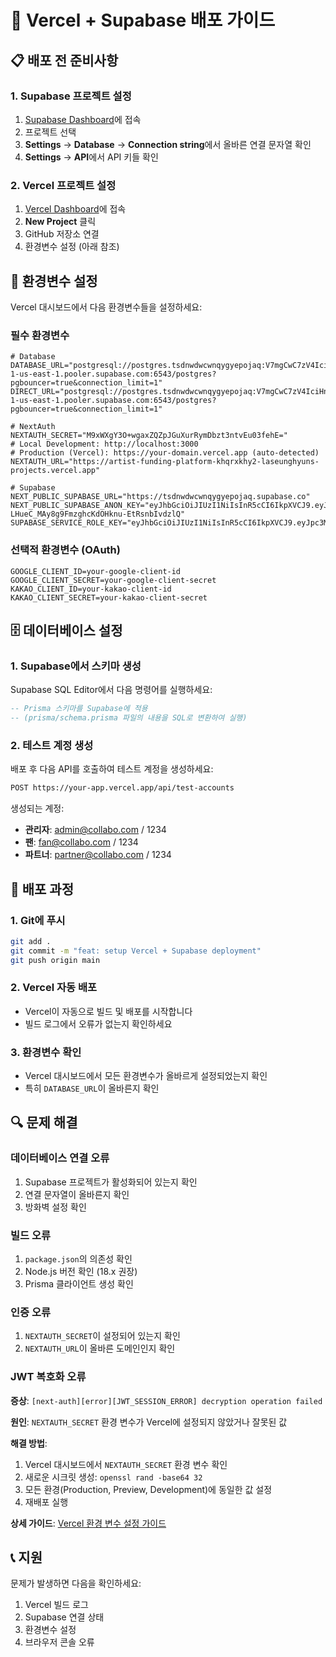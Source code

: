 # 🚀 Vercel + Supabase 배포 가이드

## 📋 배포 전 준비사항

### 1. Supabase 프로젝트 설정
1. [Supabase Dashboard](https://supabase.com/dashboard)에 접속
2. 프로젝트 선택
3. **Settings** → **Database** → **Connection string**에서 올바른 연결 문자열 확인
4. **Settings** → **API**에서 API 키들 확인

### 2. Vercel 프로젝트 설정
1. [Vercel Dashboard](https://vercel.com/dashboard)에 접속
2. **New Project** 클릭
3. GitHub 저장소 연결
4. 환경변수 설정 (아래 참조)

## 🔧 환경변수 설정

Vercel 대시보드에서 다음 환경변수들을 설정하세요:

### 필수 환경변수
```
# Database
DATABASE_URL="postgresql://postgres.tsdnwdwcwnqygyepojaq:V7mgCwC7zV4IciHn@aws-1-us-east-1.pooler.supabase.com:6543/postgres?pgbouncer=true&connection_limit=1"
DIRECT_URL="postgresql://postgres.tsdnwdwcwnqygyepojaq:V7mgCwC7zV4IciHn@aws-1-us-east-1.pooler.supabase.com:6543/postgres?pgbouncer=true&connection_limit=1"

# NextAuth
NEXTAUTH_SECRET="M9xWXgY3O+wgaxZQZpJGuXurRymDbzt3ntvEu03fehE="
# Local Development: http://localhost:3000
# Production (Vercel): https://your-domain.vercel.app (auto-detected)
NEXTAUTH_URL="https://artist-funding-platform-khqrxkhy2-laseunghyuns-projects.vercel.app"

# Supabase
NEXT_PUBLIC_SUPABASE_URL="https://tsdnwdwcwnqygyepojaq.supabase.co"
NEXT_PUBLIC_SUPABASE_ANON_KEY="eyJhbGciOiJIUzI1NiIsInR5cCI6IkpXVCJ9.eyJpc3MiOiJzdXBhYmFzZSIsInJlZiI6InRzZG53ZHdjd25xeWd5ZXBvamFxIiwicm9sZSI6ImFub24iLCJpYXQiOjE3NTg3MTUyMzksImV4cCI6MjA3NDI5MTIzOX0.3MtQ-LHueC_MAy8g9FmzghcKdOHknu-EtRsnbIvdzlQ"
SUPABASE_SERVICE_ROLE_KEY="eyJhbGciOiJIUzI1NiIsInR5cCI6IkpXVCJ9.eyJpc3MiOiJzdXBhYmFzZSIsInJlZiI6InRzZG53ZHdjd25xeWd5ZXBvamFxIiwicm9sZSI6InNlcnZpY2Vfcm9sZSIsImlhdCI6MTc1ODcxNTIzOSwiZXhwIjoyMDc0MjkxMjM5fQ.YjSQaiK1UnQ_EWgdkdu3FVd4niwMi0X2F6WPFQ3xjck"
```

### 선택적 환경변수 (OAuth)
```
GOOGLE_CLIENT_ID=your-google-client-id
GOOGLE_CLIENT_SECRET=your-google-client-secret
KAKAO_CLIENT_ID=your-kakao-client-id
KAKAO_CLIENT_SECRET=your-kakao-client-secret
```

## 🗄️ 데이터베이스 설정

### 1. Supabase에서 스키마 생성
Supabase SQL Editor에서 다음 명령어를 실행하세요:

```sql
-- Prisma 스키마를 Supabase에 적용
-- (prisma/schema.prisma 파일의 내용을 SQL로 변환하여 실행)
```

### 2. 테스트 계정 생성
배포 후 다음 API를 호출하여 테스트 계정을 생성하세요:

```bash
POST https://your-app.vercel.app/api/test-accounts
```

생성되는 계정:
- **관리자**: admin@collabo.com / 1234
- **팬**: fan@collabo.com / 1234  
- **파트너**: partner@collabo.com / 1234

## 🚀 배포 과정

### 1. Git에 푸시
```bash
git add .
git commit -m "feat: setup Vercel + Supabase deployment"
git push origin main
```

### 2. Vercel 자동 배포
- Vercel이 자동으로 빌드 및 배포를 시작합니다
- 빌드 로그에서 오류가 없는지 확인하세요

### 3. 환경변수 확인
- Vercel 대시보드에서 모든 환경변수가 올바르게 설정되었는지 확인
- 특히 `DATABASE_URL`이 올바른지 확인

## 🔍 문제 해결

### 데이터베이스 연결 오류
1. Supabase 프로젝트가 활성화되어 있는지 확인
2. 연결 문자열이 올바른지 확인
3. 방화벽 설정 확인

### 빌드 오류
1. `package.json`의 의존성 확인
2. Node.js 버전 확인 (18.x 권장)
3. Prisma 클라이언트 생성 확인

### 인증 오류
1. `NEXTAUTH_SECRET`이 설정되어 있는지 확인
2. `NEXTAUTH_URL`이 올바른 도메인인지 확인

### JWT 복호화 오류
**증상**: `[next-auth][error][JWT_SESSION_ERROR] decryption operation failed`

**원인**: `NEXTAUTH_SECRET` 환경 변수가 Vercel에 설정되지 않았거나 잘못된 값

**해결 방법**:
1. Vercel 대시보드에서 `NEXTAUTH_SECRET` 환경 변수 확인
2. 새로운 시크릿 생성: `openssl rand -base64 32`
3. 모든 환경(Production, Preview, Development)에 동일한 값 설정
4. 재배포 실행

**상세 가이드**: [Vercel 환경 변수 설정 가이드](docs/vercel-env-setup.md)

## 📞 지원

문제가 발생하면 다음을 확인하세요:
1. Vercel 빌드 로그
2. Supabase 연결 상태
3. 환경변수 설정
4. 브라우저 콘솔 오류
